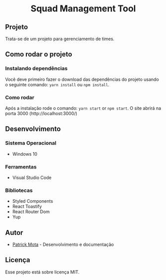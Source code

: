 <h1 align="center">Squad Management Tool</h1>

<h2>Projeto</h2>

Trata-se de um projeto para gerenciamento de times.

<h2>Como rodar o projeto</h2>

<h3>Instalando dependências</h3>

Você deve primeiro fazer o download das dependências do projeto usando o seguinte comando: ``` yarn install ``` ou ``` npm install ```.

<h3>Como rodar</h3>

Após a instalação rode o comando: ``` yarn start ``` or ``` npm start ```. O site abrirá na porta 3000 (http://localhost:3000/)

<h2>Desenvolvimento</h2>

<h3>Sistema Operacional</h3>

* Windows 10

<h3>Ferramentas</h3>

* Visual Studio Code

<h3>Bibliotecas</h3>

* Styled Components
* React Toastify
* React Router Dom
* Yup

<h2>Autor</h2>

* [Patrick Mota](https://github.com/Patrick-Wilker) - Desenvolvimento e documentação

<h2>Licença</h2>

Esse projeto está sobre licença MIT.

